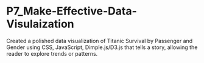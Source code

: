 # P7_Make-Effective-Data-Visulaization
Created a polished data visualization of Titanic Survival by Passenger and Gender using CSS, JavaScript, Dimple.js/D3.js that tells a story, allowing the reader to explore trends or patterns.
